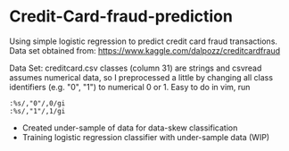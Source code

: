 # Credit-Card-fraud-prediction
Using simple logistic regression to predict credit card fraud transactions. Data set obtained from: https://www.kaggle.com/dalpozz/creditcardfraud

Data Set: creditcard.csv classes (column 31) are strings and csvread assumes numerical data, so I preprocessed a little by changing all class identifiers (e.g. "0", "1") to numerical 0 or 1. Easy to do in vim, run 
```
:%s/,"0"/,0/gi
:%s/,"1"/,1/gi
```
- Created under-sample of data for data-skew classification
- Training logistic regression classifier with under-sample data (WIP)
